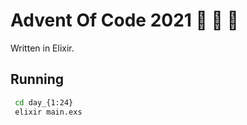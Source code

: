 # Advent Of Code 2021 🎄 🎁 🎅

Written in Elixir.

## Running

```bash
 cd day_{1:24}
 elixir main.exs
```
